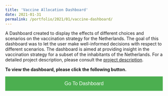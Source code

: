 ```yaml
---
title: 'Vaccine Allocation Dashboard'
date: 2021-01-31
permalink: /portfolio/2021/01/vaccine-dashboard/
---
```


A Dashboard created to display the effects of different choices and scenarios on the vaccination strategy for the Netherlands. The goal of this dashboard was to let the user make well-informed decisions with respect to different scenarios. The dashboard is aimed at providing insight in the vaccination strategy for a subset of the inhabitants of the Netherlands. For a detailed project description, please consult the [project description](https://lab-to-arm.com/files/detailed_description.pdf). 

**To view the dashboard, please click the following button.**

<style>
.block {
  display: block;
  width: 100%;
  border: none;
  background-color: #4CAF50;
  color: white;
  padding: 14px 28px;
  font-size: 16px;
  cursor: pointer;
  text-align: center;
}

.block:hover {
  background-color: #ddd;
  color: black;
}
</style>

<button onclick="location.href = 'https\:\/\/lab-to-arm.com';" class="block">Go To Dashboard</button>


